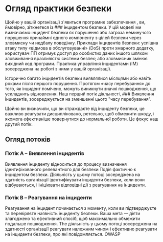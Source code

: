 # Огляд практики безпеки

Щойно у вашій організації з'явиться програмне забезпечення , ви, ймовірно, зіткнетеся із ### інцидентом безпеки. 
У цій моделі ми визначаємо інцидент безпеки як порушення або загроза неминучого порушення принаймні одного компоненту з цілей безпеки через зловмисну чи недбалу поведінку. Приклади інцидентів безпеки: успішна атаку типу «відмова в обслуговуванні» (DoS) проти хмарного додатку, користувач ПП отримує доступ до особистих даних іншого шляхом зловживання вразливістю системи безпек; або зловмисник змінює вихідний код програми. 
Практика управління інцидентами (IM) зосереджена на роботі з ними у вашій організації. 

Історично багато інцидентів безпеки виявлялися місяцями або навіть роками після першого порушення. Протягом «часу перебування» до того, як інцидент помічено, можуть виникнути значні пошкодження, що ускладнить відновлення.
Наш перший потік діяльності, ### Виявлення інцидентів, зосереджується на зменшенні цього "часу перебування". 

Щойно ви визначили, що ви страждаєте від інциденту безпеки, це важливо реагувати дисципліновано, ретельно, щоб обмежити шкоду, і якомога ефективніше повернутися до нормальної роботи. Це фокус наш другий потік.



## Огляд потоків

### Потік A – Виявлення інцидентів
Виявлення інциденту відноситься до процесу визначення ідентифікованого релевантного для безпеки
Подія фактично є інцидентом безпеки. Діяльність у цьому потоці зосереджена
на здатність організації ідентифікувати інциденти безпеки, коли вони відбуваються, і
ініціювати відповідні дії з реагування на інциденти.
### Потік B – Реагування на інциденти
Реагування на інцидент починається з моменту, коли ви підтверджуєте та перевіряєте
наявність інциденту безпеки. Ваша мета — діяти злагоджено та
ефективний спосіб, щоб максимально обмежити подальше пошкодження. The
діяльність у цьому потоці зосереджена на здатності організації реагувати
належним чином і ефективно реагувати на інциденти безпеки, про які повідомляється.
OWASP
